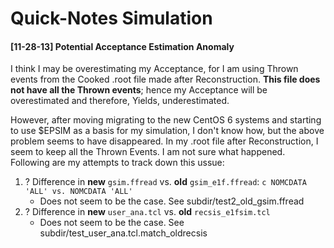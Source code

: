 Quick-Notes Simulation
======================

#### [11-28-13] Potential Acceptance Estimation Anomaly 
I think I may be overestimating my Acceptance, for I am using Thrown events from the Cooked .root file made after Reconstruction. __This file does not have all the Thrown events__; hence my Acceptance will be overestimated and therefore, Yields, underestimated. 

However, after moving migrating to the new CentOS 6 systems and starting to use $EPSIM as a basis for my simulation,
I don't know how, but the above problem seems to have disappeared. In my .root file after Reconstruction, I seem to keep all the Thrown Events. I am not sure what happened. Following are my attempts to track down this ussue:

1. ? Difference in __new__ `gsim.ffread` vs. __old__ `gsim_e1f.ffread`: `c NOMCDATA 'ALL' vs. NOMCDATA 'ALL'`
	+ Does not seem to be the case. See subdir/test2_old_gsim.ffread
1. ? Difference in __new__ `user_ana.tcl` vs. __old__ `recsis_e1fsim.tcl` 
	+ Does not seem to be the case. See subdir/test_user_ana.tcl.match_oldrecsis

